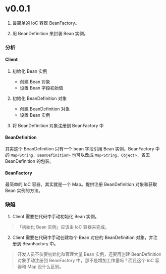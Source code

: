 # v0.0.1

1. 最简单的 IoC 容器 BeanFactory。

2. 用 BeanDefinition 来封装 Bean 实例。


### 分析

#### Client

1. 初始化 Bean 实例
    - 创建 Bean 对象
    - 设置 Bean 字段初始值

2. 初始化 BeanDefinition 对象
    - 创建 BeanDefinition 对象
    - 设置 Bean 实例

3. 将 BeanDefinition 对象注册到 BeanFactory 中

#### BeanDefinition

其实这个 BeanDefinition 只有一个 bean 字段引用 Bean 实例，BeanFactory 中的 `Map<String, BeanDefinition>` 也可以改成 `Map<String, Object>`，省去 BeanDefinition 的包装。

#### BeanFactory

最简单的 IoC 容器，其实就是一个 Map。提供注册 BeanDefinition 对象和获取 Bean 实例的方法。


### 缺陷

1. Client 需要在代码中手动初始化 Bean 实例。

> 「初始化 Bean 实例」应该由 IoC 容器来完成。

2. Client 需要在代码中手动创建每个 Bean 对应的 BeanDefinition 对象，并注册到 BeanFactory 中。

> 开发人员不仅要初始化和管理大量 Bean 实例，还要再创建 BeanDefinition 对象手动注册到 BeanFactory 中，那不是增加工作量吗？而且这个 IoC 容器和 Map 没什么区别。